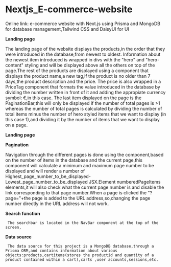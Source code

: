 # Nextjs_E-commerce-website

Online link: 
e-commerce website with Next.js using Prisma and MongoDB for database management,Tailwind CSS and DaisyUI for UI



**Landing page**

  The landing page of the website displays the products,in the order that they were introduced in the database,from newest to oldest. Information about the newest item introduced is wrapped in divs with the "hero" and "hero-content" styling and will be displayed above all the others on top of the page.The rest of the products are displayed using a <ProductCard> component that displays the product name,a new tag,if the product is no older than 7 days,the product description and the price. The price is also wrapped in a PriceTag component that formats the value introduced in the database by dividing the number written in front of it and adding the appropiate currency symbol: €,in this case. The last item displayed on the page is the PaginationBar,this will only be displayed if the number of total pages is >1 whereas the number of total pages is calculated by dividing the number of total items minus the number of hero styled items that we want to display (in this case 1),and dividing it by the number of items that we want to display on a page.

  **Landing page**

**Pagination**

  Navigation through the different pages is done using the <NavigationBar> component,based on the number of items in the database and the current page,this component will calculate a minimum and maximum page number to be displayed and will render a number of Highest_page_number_to_be_displayed-Lowest_page_number_to_be_displayed JSX.Element numberedPageItems elements,it will also check what the current page number is and disable the link corresponding to that page number.When a page is clicked the "?page="+the page is added to the URL address,so,changing the page number directly in the URL address will not work.

  **Search function**

     The searchbar is located in the NavBar component at the top of the screen,

   **Data source**

     The data source for this project is a MongoDB database,through a Prisma ORM,and contains information about various objects:products,cartitems(stores the productid and quantity of a product contained within a cart),carts ,user accounts,sessions,etc.
  

